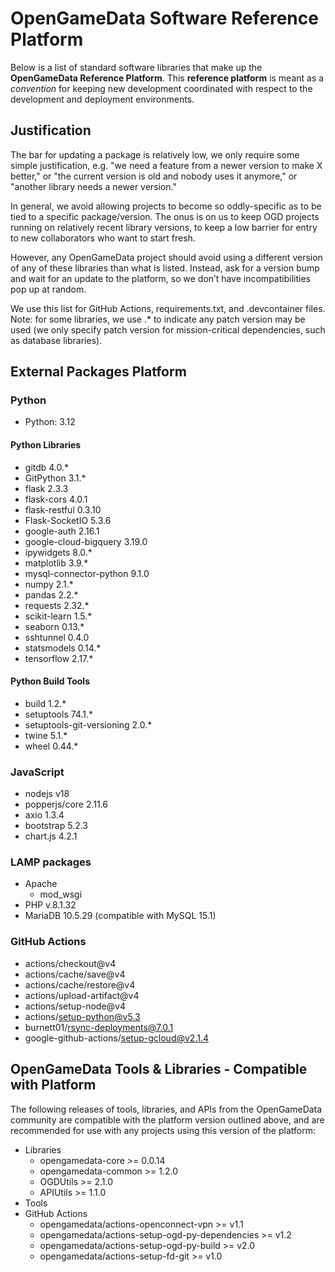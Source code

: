 # OpenGameData Software Reference Platform

Below is a list of standard software libraries that make up the **OpenGameData Reference Platform**. This **reference platform** is meant as a *convention* for keeping new development coordinated with respect to the development and deployment environments.

## Justification

The bar for updating a package is relatively low, we only require some simple justification,
e.g. "we need a feature from a newer version to make X better,"
or "the current version is old and nobody uses it anymore,"
or "another library needs a newer version."

In general, we avoid allowing projects to become so oddly-specific as to be tied to a specific package/version. The onus is on us to keep OGD projects running on relatively recent library versions, to keep a low barrier for entry to new collaborators who want to start fresh.

However, any OpenGameData project should avoid using a different version of any of these libraries than what is listed. Instead, ask for a version bump and wait for an update to the platform, so we don’t have incompatibilities pop up at random.

We use this list for GitHub Actions, requirements.txt, and .devcontainer files.
Note: for some libraries, we use .* to indicate any patch version may be used (we only specify patch version for mission-critical dependencies, such as database libraries).

## External Packages Platform

### Python

- Python: 3.12

#### Python Libraries

- gitdb 4.0.*
- GitPython 3.1.*
- flask 2.3.3
- flask-cors 4.0.1
- flask-restful 0.3.10
- Flask-SocketIO 5.3.6
- google-auth 2.16.1
- google-cloud-bigquery 3.19.0
- ipywidgets 8.0.*
- matplotlib 3.9.*
- mysql-connector-python 9.1.0
- numpy 2.1.*
- pandas 2.2.*
- requests 2.32.*
- scikit-learn 1.5.*
- seaborn 0.13.*
- sshtunnel 0.4.0
- statsmodels 0.14.*
- tensorflow 2.17.*

#### Python Build Tools

- build 1.2.*
- setuptools 74.1.*
- setuptools-git-versioning 2.0.*
- twine 5.1.*
- wheel 0.44.*

### JavaScript

- nodejs v18
- popperjs/core 2.11.6
- axio 1.3.4
- bootstrap 5.2.3
- chart.js 4.2.1

### LAMP packages

- Apache
  - mod_wsgi
- PHP v.8.1.32
- MariaDB 10.5.29 (compatible with MySQL 15.1)

### GitHub Actions

- actions/checkout@v4
- actions/cache/save@v4
- actions/cache/restore@v4
- actions/upload-artifact@v4
- actions/setup-node@v4
- actions/setup-python@v5.3
- burnett01/rsync-deployments@7.0.1
- google-github-actions/setup-gcloud@v2.1.4

## OpenGameData Tools & Libraries - Compatible with Platform

The following releases of tools, libraries, and APIs from the OpenGameData community are compatible with the platform version outlined above, and are recommended for use with any projects using this version of the platform:

- Libraries
  - opengamedata-core >= 0.0.14
  - opengamedata-common >= 1.2.0
  - OGDUtils >= 2.1.0
  - APIUtils >= 1.1.0
- Tools
- GitHub Actions
  - opengamedata/actions-openconnect-vpn >= v1.1
  - opengamedata/actions-setup-ogd-py-dependencies >= v1.2
  - opengamedata/actions-setup-ogd-py-build >= v2.0
  - opengamedata/actions-setup-fd-git >= v1.0
